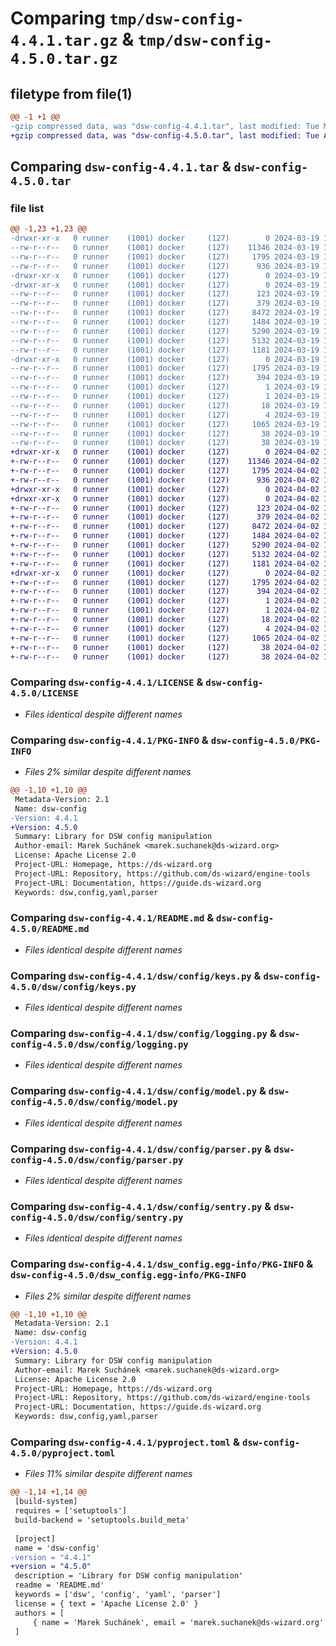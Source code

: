 # Comparing `tmp/dsw-config-4.4.1.tar.gz` & `tmp/dsw-config-4.5.0.tar.gz`

## filetype from file(1)

```diff
@@ -1 +1 @@
-gzip compressed data, was "dsw-config-4.4.1.tar", last modified: Tue Mar 19 11:37:26 2024, max compression
+gzip compressed data, was "dsw-config-4.5.0.tar", last modified: Tue Apr  2 10:28:56 2024, max compression
```

## Comparing `dsw-config-4.4.1.tar` & `dsw-config-4.5.0.tar`

### file list

```diff
@@ -1,23 +1,23 @@
-drwxr-xr-x   0 runner    (1001) docker     (127)        0 2024-03-19 11:37:26.719246 dsw-config-4.4.1/
--rw-r--r--   0 runner    (1001) docker     (127)    11346 2024-03-19 11:37:00.000000 dsw-config-4.4.1/LICENSE
--rw-r--r--   0 runner    (1001) docker     (127)     1795 2024-03-19 11:37:26.719246 dsw-config-4.4.1/PKG-INFO
--rw-r--r--   0 runner    (1001) docker     (127)      936 2024-03-19 11:37:00.000000 dsw-config-4.4.1/README.md
-drwxr-xr-x   0 runner    (1001) docker     (127)        0 2024-03-19 11:37:26.715247 dsw-config-4.4.1/dsw/
-drwxr-xr-x   0 runner    (1001) docker     (127)        0 2024-03-19 11:37:26.719246 dsw-config-4.4.1/dsw/config/
--rw-r--r--   0 runner    (1001) docker     (127)      123 2024-03-19 11:37:00.000000 dsw-config-4.4.1/dsw/config/__init__.py
--rw-r--r--   0 runner    (1001) docker     (127)      379 2024-03-19 11:37:25.000000 dsw-config-4.4.1/dsw/config/build_info.py
--rw-r--r--   0 runner    (1001) docker     (127)     8472 2024-03-19 11:37:00.000000 dsw-config-4.4.1/dsw/config/keys.py
--rw-r--r--   0 runner    (1001) docker     (127)     1484 2024-03-19 11:37:00.000000 dsw-config-4.4.1/dsw/config/logging.py
--rw-r--r--   0 runner    (1001) docker     (127)     5290 2024-03-19 11:37:00.000000 dsw-config-4.4.1/dsw/config/model.py
--rw-r--r--   0 runner    (1001) docker     (127)     5132 2024-03-19 11:37:00.000000 dsw-config-4.4.1/dsw/config/parser.py
--rw-r--r--   0 runner    (1001) docker     (127)     1181 2024-03-19 11:37:00.000000 dsw-config-4.4.1/dsw/config/sentry.py
-drwxr-xr-x   0 runner    (1001) docker     (127)        0 2024-03-19 11:37:26.719246 dsw-config-4.4.1/dsw_config.egg-info/
--rw-r--r--   0 runner    (1001) docker     (127)     1795 2024-03-19 11:37:26.000000 dsw-config-4.4.1/dsw_config.egg-info/PKG-INFO
--rw-r--r--   0 runner    (1001) docker     (127)      394 2024-03-19 11:37:26.000000 dsw-config-4.4.1/dsw_config.egg-info/SOURCES.txt
--rw-r--r--   0 runner    (1001) docker     (127)        1 2024-03-19 11:37:26.000000 dsw-config-4.4.1/dsw_config.egg-info/dependency_links.txt
--rw-r--r--   0 runner    (1001) docker     (127)        1 2024-03-19 11:37:26.000000 dsw-config-4.4.1/dsw_config.egg-info/not-zip-safe
--rw-r--r--   0 runner    (1001) docker     (127)       18 2024-03-19 11:37:26.000000 dsw-config-4.4.1/dsw_config.egg-info/requires.txt
--rw-r--r--   0 runner    (1001) docker     (127)        4 2024-03-19 11:37:26.000000 dsw-config-4.4.1/dsw_config.egg-info/top_level.txt
--rw-r--r--   0 runner    (1001) docker     (127)     1065 2024-03-19 11:37:00.000000 dsw-config-4.4.1/pyproject.toml
--rw-r--r--   0 runner    (1001) docker     (127)       38 2024-03-19 11:37:26.719246 dsw-config-4.4.1/setup.cfg
--rw-r--r--   0 runner    (1001) docker     (127)       38 2024-03-19 11:37:00.000000 dsw-config-4.4.1/setup.py
+drwxr-xr-x   0 runner    (1001) docker     (127)        0 2024-04-02 10:28:56.862576 dsw-config-4.5.0/
+-rw-r--r--   0 runner    (1001) docker     (127)    11346 2024-04-02 10:28:52.000000 dsw-config-4.5.0/LICENSE
+-rw-r--r--   0 runner    (1001) docker     (127)     1795 2024-04-02 10:28:56.862576 dsw-config-4.5.0/PKG-INFO
+-rw-r--r--   0 runner    (1001) docker     (127)      936 2024-04-02 10:28:52.000000 dsw-config-4.5.0/README.md
+drwxr-xr-x   0 runner    (1001) docker     (127)        0 2024-04-02 10:28:56.858576 dsw-config-4.5.0/dsw/
+drwxr-xr-x   0 runner    (1001) docker     (127)        0 2024-04-02 10:28:56.862576 dsw-config-4.5.0/dsw/config/
+-rw-r--r--   0 runner    (1001) docker     (127)      123 2024-04-02 10:28:52.000000 dsw-config-4.5.0/dsw/config/__init__.py
+-rw-r--r--   0 runner    (1001) docker     (127)      379 2024-04-02 10:28:56.000000 dsw-config-4.5.0/dsw/config/build_info.py
+-rw-r--r--   0 runner    (1001) docker     (127)     8472 2024-04-02 10:28:52.000000 dsw-config-4.5.0/dsw/config/keys.py
+-rw-r--r--   0 runner    (1001) docker     (127)     1484 2024-04-02 10:28:52.000000 dsw-config-4.5.0/dsw/config/logging.py
+-rw-r--r--   0 runner    (1001) docker     (127)     5290 2024-04-02 10:28:52.000000 dsw-config-4.5.0/dsw/config/model.py
+-rw-r--r--   0 runner    (1001) docker     (127)     5132 2024-04-02 10:28:52.000000 dsw-config-4.5.0/dsw/config/parser.py
+-rw-r--r--   0 runner    (1001) docker     (127)     1181 2024-04-02 10:28:52.000000 dsw-config-4.5.0/dsw/config/sentry.py
+drwxr-xr-x   0 runner    (1001) docker     (127)        0 2024-04-02 10:28:56.862576 dsw-config-4.5.0/dsw_config.egg-info/
+-rw-r--r--   0 runner    (1001) docker     (127)     1795 2024-04-02 10:28:56.000000 dsw-config-4.5.0/dsw_config.egg-info/PKG-INFO
+-rw-r--r--   0 runner    (1001) docker     (127)      394 2024-04-02 10:28:56.000000 dsw-config-4.5.0/dsw_config.egg-info/SOURCES.txt
+-rw-r--r--   0 runner    (1001) docker     (127)        1 2024-04-02 10:28:56.000000 dsw-config-4.5.0/dsw_config.egg-info/dependency_links.txt
+-rw-r--r--   0 runner    (1001) docker     (127)        1 2024-04-02 10:28:56.000000 dsw-config-4.5.0/dsw_config.egg-info/not-zip-safe
+-rw-r--r--   0 runner    (1001) docker     (127)       18 2024-04-02 10:28:56.000000 dsw-config-4.5.0/dsw_config.egg-info/requires.txt
+-rw-r--r--   0 runner    (1001) docker     (127)        4 2024-04-02 10:28:56.000000 dsw-config-4.5.0/dsw_config.egg-info/top_level.txt
+-rw-r--r--   0 runner    (1001) docker     (127)     1065 2024-04-02 10:28:52.000000 dsw-config-4.5.0/pyproject.toml
+-rw-r--r--   0 runner    (1001) docker     (127)       38 2024-04-02 10:28:56.862576 dsw-config-4.5.0/setup.cfg
+-rw-r--r--   0 runner    (1001) docker     (127)       38 2024-04-02 10:28:52.000000 dsw-config-4.5.0/setup.py
```

### Comparing `dsw-config-4.4.1/LICENSE` & `dsw-config-4.5.0/LICENSE`

 * *Files identical despite different names*

### Comparing `dsw-config-4.4.1/PKG-INFO` & `dsw-config-4.5.0/PKG-INFO`

 * *Files 2% similar despite different names*

```diff
@@ -1,10 +1,10 @@
 Metadata-Version: 2.1
 Name: dsw-config
-Version: 4.4.1
+Version: 4.5.0
 Summary: Library for DSW config manipulation
 Author-email: Marek Suchánek <marek.suchanek@ds-wizard.org>
 License: Apache License 2.0
 Project-URL: Homepage, https://ds-wizard.org
 Project-URL: Repository, https://github.com/ds-wizard/engine-tools
 Project-URL: Documentation, https://guide.ds-wizard.org
 Keywords: dsw,config,yaml,parser
```

### Comparing `dsw-config-4.4.1/README.md` & `dsw-config-4.5.0/README.md`

 * *Files identical despite different names*

### Comparing `dsw-config-4.4.1/dsw/config/keys.py` & `dsw-config-4.5.0/dsw/config/keys.py`

 * *Files identical despite different names*

### Comparing `dsw-config-4.4.1/dsw/config/logging.py` & `dsw-config-4.5.0/dsw/config/logging.py`

 * *Files identical despite different names*

### Comparing `dsw-config-4.4.1/dsw/config/model.py` & `dsw-config-4.5.0/dsw/config/model.py`

 * *Files identical despite different names*

### Comparing `dsw-config-4.4.1/dsw/config/parser.py` & `dsw-config-4.5.0/dsw/config/parser.py`

 * *Files identical despite different names*

### Comparing `dsw-config-4.4.1/dsw/config/sentry.py` & `dsw-config-4.5.0/dsw/config/sentry.py`

 * *Files identical despite different names*

### Comparing `dsw-config-4.4.1/dsw_config.egg-info/PKG-INFO` & `dsw-config-4.5.0/dsw_config.egg-info/PKG-INFO`

 * *Files 2% similar despite different names*

```diff
@@ -1,10 +1,10 @@
 Metadata-Version: 2.1
 Name: dsw-config
-Version: 4.4.1
+Version: 4.5.0
 Summary: Library for DSW config manipulation
 Author-email: Marek Suchánek <marek.suchanek@ds-wizard.org>
 License: Apache License 2.0
 Project-URL: Homepage, https://ds-wizard.org
 Project-URL: Repository, https://github.com/ds-wizard/engine-tools
 Project-URL: Documentation, https://guide.ds-wizard.org
 Keywords: dsw,config,yaml,parser
```

### Comparing `dsw-config-4.4.1/pyproject.toml` & `dsw-config-4.5.0/pyproject.toml`

 * *Files 11% similar despite different names*

```diff
@@ -1,14 +1,14 @@
 [build-system]
 requires = ['setuptools']
 build-backend = 'setuptools.build_meta'
 
 [project]
 name = 'dsw-config'
-version = "4.4.1"
+version = "4.5.0"
 description = 'Library for DSW config manipulation'
 readme = 'README.md'
 keywords = ['dsw', 'config', 'yaml', 'parser']
 license = { text = 'Apache License 2.0' }
 authors = [
     { name = 'Marek Suchánek', email = 'marek.suchanek@ds-wizard.org' }
 ]
```

